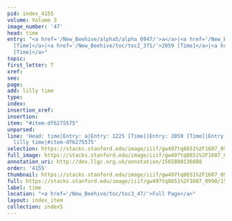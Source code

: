 ```yaml
---
pid: index_4155
volume: Volume 3
image_number: '47'
head: time
entry: "<a href='/New_Beehive/alpha5/alpha_0947/'>a</a>|<a href='/New_Beehive/toc/toc2_238/'>1225
  [Time]</a>|<a href='/New_Beehive/toc/toc2_371/'>2059 [Time]</a>|<a href='/New_Beehive/toc/toc2_431/'>4815
  [Time]</a>"
topic: 
first_letter: T
xref: 
see: 
page: 
add: lilly time
type: 
index: 
insertion_xref: 
insertion: 
item: "#item-df6275575"
unparsed: 
line: 'Head: time|Entry: a|Entry: 1225 [Time]|Entry: 2059 [Time]|Entry: 4815 [Time]|Add:
  lilly time|#item-df6275575'
selection: https://stacks.stanford.edu/image/iiif/gw497tq8651%2F1607_0990/1594,2233,686,342/full/0/default.jpg
full_image: https://stacks.stanford.edu/image/iiif/gw497tq8651%2F1607_0990/full/full/0/default.jpg
annotation_uri: http://dev.llgc.org.uk/annotation/1565800136088
order: '4155'
thumbnail: https://stacks.stanford.edu/image/iiif/gw497tq8651%2F1607_0990/1594,2233,686,342/150,/0/default.jpg
full: https://stacks.stanford.edu/image/iiif/gw497tq8651%2F1607_0990/1594,2233,686,342/full/0/default.jpg
label: time
location: "<a href='/New_Beehive/toc/toc3_47/'>Full Page</a>"
layout: index_item
collection: index5
---
```

